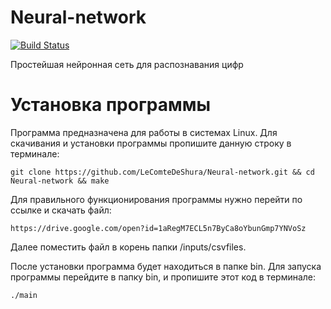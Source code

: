 # Neural-network
[![Build Status](https://travis-ci.org/LeComteDeShura/Neural-network.svg?branch=master)](https://travis-ci.org/LeComteDeShura/Neural-network)

Простейшая нейронная сеть для распознавания цифр

# Установка программы

Программа предназначена для работы в системах Linux. Для скачивания и установки программы пропишите данную строку в терминале:

`git clone https://github.com/LeComteDeShura/Neural-network.git && cd Neural-network && make`

Для правильного функционирования программы нужно перейти по ссылке и скачать файл:

`https://drive.google.com/open?id=1aRegM7ECL5n7ByCa8oYbunGmp7YNVoSz`

Далее поместить файл в корень папки /inputs/csvfiles.

После установки программа будет находиться в папке bin. Для запуска программы перейдите в папку bin, и пропишите этот код в терминале:

`./main`
